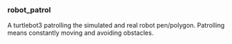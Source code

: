 ### robot_patrol

A turtlebot3 patrolling the simulated and real robot pen/polygon. Patrolling means constantly moving and avoiding obstacles.

